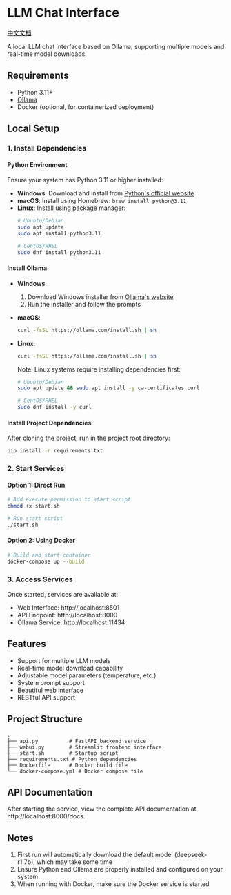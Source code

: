 # LLM Chat Interface

[中文文档](README_CN.md)

A local LLM chat interface based on Ollama, supporting multiple models and real-time model downloads.

## Requirements

- Python 3.11+
- [Ollama](https://ollama.com/)
- Docker (optional, for containerized deployment)

## Local Setup

### 1. Install Dependencies

#### Python Environment

Ensure your system has Python 3.11 or higher installed:

- **Windows**: Download and install from [Python's official website](https://www.python.org/downloads/)
- **macOS**: Install using Homebrew: `brew install python@3.11`
- **Linux**: Install using package manager:
  ```bash
  # Ubuntu/Debian
  sudo apt update
  sudo apt install python3.11
  
  # CentOS/RHEL
  sudo dnf install python3.11
  ```

#### Install Ollama

- **Windows**:
  1. Download Windows installer from [Ollama's website](https://ollama.com/download)
  2. Run the installer and follow the prompts

- **macOS**:
  ```bash
  curl -fsSL https://ollama.com/install.sh | sh
  ```

- **Linux**:
  ```bash
  curl -fsSL https://ollama.com/install.sh | sh
  ```
  Note: Linux systems require installing dependencies first:
  ```bash
  # Ubuntu/Debian
  sudo apt update && sudo apt install -y ca-certificates curl

  # CentOS/RHEL
  sudo dnf install -y curl
  ```

#### Install Project Dependencies

After cloning the project, run in the project root directory:

```bash
pip install -r requirements.txt
```

### 2. Start Services

#### Option 1: Direct Run

```bash
# Add execute permission to start script
chmod +x start.sh

# Run start script
./start.sh
```

#### Option 2: Using Docker

```bash
# Build and start container
docker-compose up --build
```

### 3. Access Services

Once started, services are available at:

- Web Interface: http://localhost:8501
- API Endpoint: http://localhost:8000
- Ollama Service: http://localhost:11434

## Features

- Support for multiple LLM models
- Real-time model download capability
- Adjustable model parameters (temperature, etc.)
- System prompt support
- Beautiful web interface
- RESTful API support

## Project Structure

```
.
├── api.py          # FastAPI backend service
├── webui.py        # Streamlit frontend interface
├── start.sh        # Startup script
├── requirements.txt # Python dependencies
├── Dockerfile      # Docker build file
└── docker-compose.yml # Docker compose file
```

## API Documentation

After starting the service, view the complete API documentation at http://localhost:8000/docs.

## Notes

1. First run will automatically download the default model (deepseek-r1:7b), which may take some time
2. Ensure Python and Ollama are properly installed and configured on your system
3. When running with Docker, make sure the Docker service is started